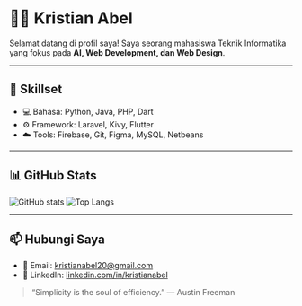 # 👨‍🎓 Kristian Abel

Selamat datang di profil saya! Saya seorang mahasiswa Teknik Informatika yang fokus pada **AI, Web Development, dan Web Design**.

---

## 🚀 Skillset
- 💻 Bahasa: Python, Java, PHP, Dart
- ⚙️ Framework: Laravel, Kivy, Flutter
- ☁️ Tools: Firebase, Git, Figma, MySQL, Netbeans

---

## 📊 GitHub Stats
![GitHub stats](https://github-readme-stats.vercel.app/api?username=Kriss245&show_icons=true&theme=dracula)
![Top Langs](https://github-readme-stats.vercel.app/api/top-langs/?username=Kriss245&layout=compact&theme=dracula)

---

## 📫 Hubungi Saya
- 📧 Email: kristianabel20@gmail.com
- 💼 LinkedIn: [linkedin.com/in/kristianabel](www.linkedin.com/in/kristianabel)

> “Simplicity is the soul of efficiency.” — Austin Freeman
